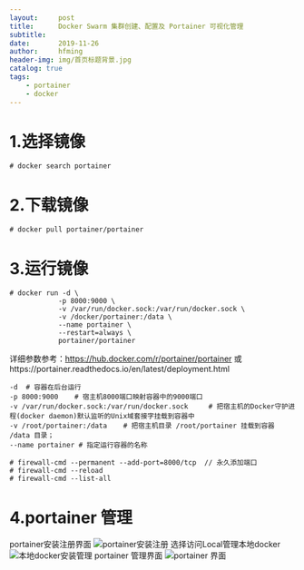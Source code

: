 ```yaml
---
layout:     post
title:      Docker Swarm 集群创建、配置及 Portainer 可视化管理
subtitle:   
date:       2019-11-26
author:     hfming
header-img: img/首页标题背景.jpg
catalog: true
tags:
    - portainer 
    - docker 
---
```


# 1.选择镜像
```Linxu
# docker search portainer
```
# 2.下载镜像
```Linux
# docker pull portainer/portainer
```
# 3.运行镜像
```Linux
# docker run -d \
            -p 8000:9000 \
            -v /var/run/docker.sock:/var/run/docker.sock \            
            -v /docker/portainer:/data \            
            --name portainer \            
            --restart=always \            
            portainer/portainer
```
详细参数参考：https://hub.docker.com/r/portainer/portainer
            或https://portainer.readthedocs.io/en/latest/deployment.html
```
-d  # 容器在后台运行
-p 8000:9000    # 宿主机8000端口映射容器中的9000端口
-v /var/run/docker.sock:/var/run/docker.sock     # 把宿主机的Docker守护进程(docker daemon)默认监听的Unix域套接字挂载到容器中
-v /root/portainer:/data    # 把宿主机目录 /root/portainer 挂载到容器 /data 目录；
--name portainer # 指定运行容器的名称
```
```Linux
# firewall-cmd --permanent --add-port=8000/tcp  // 永久添加端口
# firewall-cmd --reload
# firewall-cmd --list-all
```
# 4.portainer 管理
portainer安装注册界面
![portainer安装注册](https://hfm-wp.oss-cn-hangzhou.aliyuncs.com/portainer%20%E9%9D%A2%E6%9D%BF/%E9%9D%A2%E6%9D%BF%E5%AE%89%E8%A3%85%E7%95%8C%E9%9D%A2.PNG)
选择访问Local管理本地docker
![本地docker安装管理](https://hfm-wp.oss-cn-hangzhou.aliyuncs.com/portainer%20%E9%9D%A2%E6%9D%BF/%E6%9C%AC%E5%9C%B0docker%E7%AE%A1%E7%90%86.PNG)
portainer 管理界面
![portainer 界面](https://hfm-wp.oss-cn-hangzhou.aliyuncs.com/portainer%20%E9%9D%A2%E6%9D%BF/%E9%9D%A2%E6%9D%BF%E7%95%8C%E9%9D%A2.PNG)